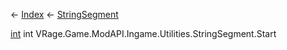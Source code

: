 ← [Index](Api-Index) ← [StringSegment](VRage.Game.ModAPI.Ingame.Utilities.StringSegment)

[int](System.Int32) int VRage.Game.ModAPI.Ingame.Utilities.StringSegment.Start